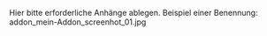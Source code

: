 Hier bitte erforderliche Anhänge ablegen. 
Beispiel einer Benennung: addon_mein-Addon_screenhot_01.jpg
